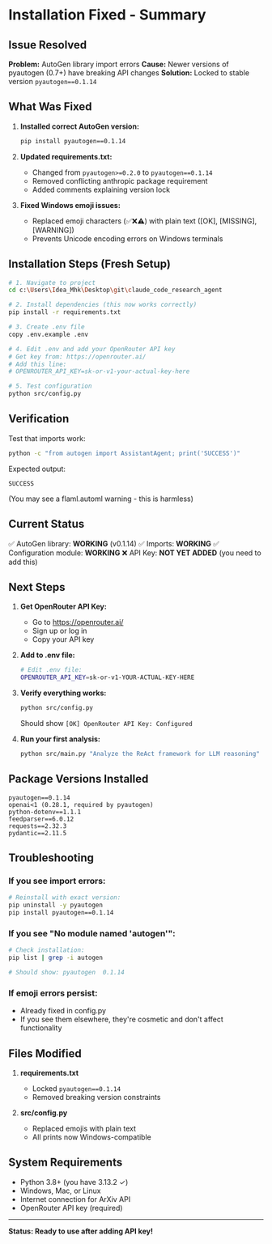 # Installation Fixed - Summary

## Issue Resolved

**Problem:** AutoGen library import errors
**Cause:** Newer versions of pyautogen (0.7+) have breaking API changes
**Solution:** Locked to stable version `pyautogen==0.1.14`

## What Was Fixed

1. **Installed correct AutoGen version:**
   ```bash
   pip install pyautogen==0.1.14
   ```

2. **Updated requirements.txt:**
   - Changed from `pyautogen>=0.2.0` to `pyautogen==0.1.14`
   - Removed conflicting anthropic package requirement
   - Added comments explaining version lock

3. **Fixed Windows emoji issues:**
   - Replaced emoji characters (✅❌⚠️) with plain text ([OK], [MISSING], [WARNING])
   - Prevents Unicode encoding errors on Windows terminals

## Installation Steps (Fresh Setup)

```bash
# 1. Navigate to project
cd c:\Users\Idea_Mhk\Desktop\git\claude_code_research_agent

# 2. Install dependencies (this now works correctly)
pip install -r requirements.txt

# 3. Create .env file
copy .env.example .env

# 4. Edit .env and add your OpenRouter API key
# Get key from: https://openrouter.ai/
# Add this line:
# OPENROUTER_API_KEY=sk-or-v1-your-actual-key-here

# 5. Test configuration
python src/config.py
```

## Verification

Test that imports work:
```bash
python -c "from autogen import AssistantAgent; print('SUCCESS')"
```

Expected output:
```
SUCCESS
```

(You may see a flaml.automl warning - this is harmless)

## Current Status

✅ AutoGen library: **WORKING** (v0.1.14)
✅ Imports: **WORKING**
✅ Configuration module: **WORKING**
❌ API Key: **NOT YET ADDED** (you need to add this)

## Next Steps

1. **Get OpenRouter API Key:**
   - Go to https://openrouter.ai/
   - Sign up or log in
   - Copy your API key

2. **Add to .env file:**
   ```bash
   # Edit .env file:
   OPENROUTER_API_KEY=sk-or-v1-YOUR-ACTUAL-KEY-HERE
   ```

3. **Verify everything works:**
   ```bash
   python src/config.py
   ```
   Should show `[OK] OpenRouter API Key: Configured`

4. **Run your first analysis:**
   ```bash
   python src/main.py "Analyze the ReAct framework for LLM reasoning"
   ```

## Package Versions Installed

```
pyautogen==0.1.14
openai<1 (0.28.1, required by pyautogen)
python-dotenv==1.1.1
feedparser==6.0.12
requests==2.32.3
pydantic==2.11.5
```

## Troubleshooting

### If you see import errors:
```bash
# Reinstall with exact version:
pip uninstall -y pyautogen
pip install pyautogen==0.1.14
```

### If you see "No module named 'autogen'":
```bash
# Check installation:
pip list | grep -i autogen

# Should show: pyautogen  0.1.14
```

### If emoji errors persist:
- Already fixed in config.py
- If you see them elsewhere, they're cosmetic and don't affect functionality

## Files Modified

1. **requirements.txt**
   - Locked `pyautogen==0.1.14`
   - Removed breaking version constraints

2. **src/config.py**
   - Replaced emojis with plain text
   - All prints now Windows-compatible

## System Requirements

- Python 3.8+ (you have 3.13.2 ✓)
- Windows, Mac, or Linux
- Internet connection for ArXiv API
- OpenRouter API key (required)

---

**Status: Ready to use after adding API key!**
